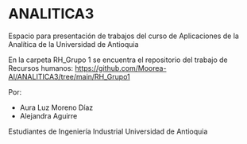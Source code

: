 # ANALITICA3

Espacio para presentación de trabajos del curso de Aplicaciones de la Analítica de la Universidad de Antioquia

En la carpeta RH_Grupo 1 se encuentra el repositorio del trabajo de Recursos humanos: https://github.com/Moorea-AI/ANALITICA3/tree/main/RH_Grupo1

Por:
- Aura Luz Moreno Díaz <br>
- Alejandra Aguirre

Estudiantes de Ingeniería Industrial
Universidad de Antioquia